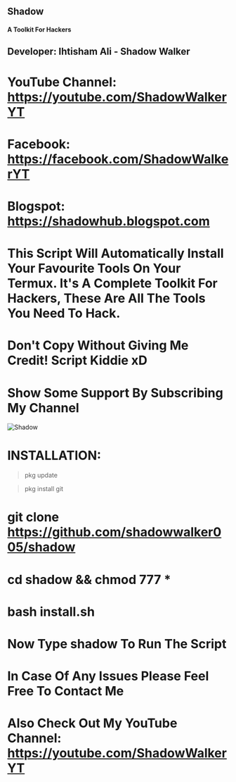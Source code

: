 ## Shadow
#### A Toolkit For Hackers
## Developer: Ihtisham Ali - Shadow Walker
# YouTube Channel: https://youtube.com/ShadowWalkerYT
# Facebook: https://facebook.com/ShadowWalkerYT
# Blogspot: https://shadowhub.blogspot.com
#
# This Script Will Automatically Install Your Favourite Tools On Your Termux. It's A Complete Toolkit For Hackers, These Are All The Tools You Need To Hack.
# Don't Copy Without Giving Me Credit! Script Kiddie xD
# Show Some Support By Subscribing My Channel
![Shadow](https://github.com/shadowwalker005/shadow/blob/master/Screenshot_2020-07-14-01-25-33.png)

#
#
# INSTALLATION:

> pkg update

> pkg install git

# git clone https://github.com/shadowwalker005/shadow

# cd shadow && chmod 777 *

# bash install.sh
#
# Now Type shadow To Run The Script
#
# In Case Of Any Issues Please Feel Free To Contact Me
#
# Also Check Out My YouTube Channel: https://youtube.com/ShadowWalkerYT


